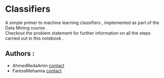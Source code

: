 # Classifiers 
A simple primer to machine learning classifiers , implemented as part of the Data Mining course .  
Checkout the problem statement for further information on all the steps carried out in this notebook .  

## Authors :  
* AhmedRedaAmin [contact](mailto:ahmedredaselim@gmail.com)
* FaressMehanna [contact](mailto:farestech9@gmail.com) 
